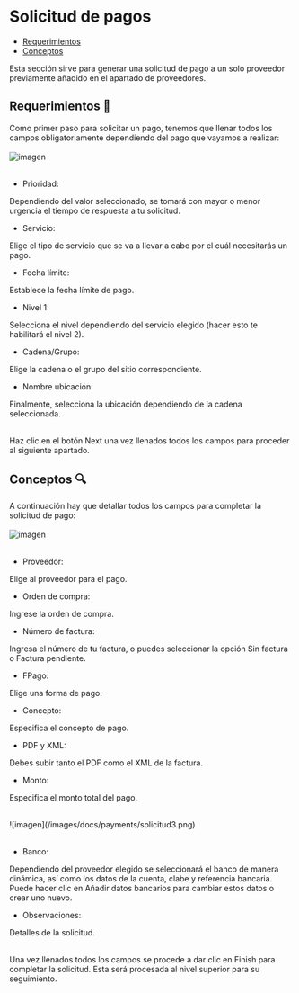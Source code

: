 # Solicitud de pagos
 - [Requerimientos](#requirements)
 - [Conceptos](#conceptos)

Esta sección sirve para generar una solicitud de pago a un solo proveedor previamente añadido en el apartado de proveedores.
## <a name="requirements">Requerimientos</a> :pencil:
Como primer paso para solicitar un pago, tenemos que llenar todos los campos obligatoriamente dependiendo del pago que vayamos a realizar:<br><br>
![imagen](/images/docs/payments/solicitud1.png)<br><br>
- Prioridad:

Dependiendo del valor seleccionado, se tomará con mayor o menor urgencia el tiempo de respuesta a tu solicitud.

- Servicio:

Elige el tipo de servicio que se va a llevar a cabo por el cuál necesitarás un pago.

- Fecha límite:

Establece la fecha límite de pago.

- Nivel 1:

Selecciona el nivel dependiendo del servicio elegido (hacer esto te habilitará el nivel 2).

- Cadena/Grupo:

Elige la cadena o el grupo del sitio correspondiente.

- Nombre ubicación:

Finalmente, selecciona la ubicación dependiendo de la cadena seleccionada.

<br>Haz clic en el botón Next una vez llenados todos los campos para proceder al siguiente apartado.
## <a name="conceptos">Conceptos</a> :mag:
A continuación hay que detallar todos los campos para completar la solicitud de pago:<br><br>
![imagen](/images/docs/payments/solicitud2.png)<br><br>
- Proveedor:

Elige al proveedor para el pago.

- Orden de compra:

Ingrese la orden de compra.

- Número de factura:

Ingresa el número de tu factura, o puedes seleccionar la opción Sin factura o Factura pendiente.

- FPago:

Elige una forma de pago.

- Concepto:

Especifica el concepto de pago.

- PDF y XML:

Debes subir tanto el PDF como el XML de la factura.

- Monto:

Especifica el monto total del pago.

<br>
![imagen](/images/docs/payments/solicitud3.png)<br><br>

- Banco:

Dependiendo del proveedor elegido se seleccionará el banco de manera dinámica, así como los datos de la cuenta, clabe y referencia bancaria. Puede hacer clic en Añadir datos bancarios para cambiar estos datos o crear uno nuevo.

- Observaciones:

Detalles de la solicitud.

<br>
Una vez llenados todos los campos se procede a dar clic en Finish para completar la solicitud. Esta será procesada al nivel superior para su seguimiento.
